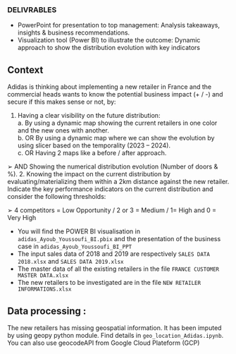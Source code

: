 ### DELIVRABLES
- PowerPoint for presentation to top management: Analysis takeaways, insights & business recommendations.
- Visualization tool (Power BI) to illustrate the outcome: Dynamic approach to show the distribution evolution with key indicators

## Context 
Adidas is thinking about implementing a new retailer in France and the commercial heads wants to know the potential business impact (+ / -) 
and secure if this makes sense or not, by:<br>
1. Having a clear visibility on the future distribution:<br>
    a. By using a dynamic map showing the current retailers in one color and the new ones with another.<br>
    b. OR By using a dynamic map where we can show the evolution by using slicer based on the temporality (2023 – 2024).<br>
    c. OR Having 2 maps like a before / after approach.<br>

➢ AND Showing the numerical distribution evolution (Number of doors & %).
2. Knowing the impact on the current distribution by evaluating/materializing them within a 2km distance against the new retailer. Indicate the key performance indicators on the current distribution and consider the following thresholds:

➢ 4 competitors = Low Opportunity / 2 or 3 = Medium / 1= High and 0 = Very High

- You will find the POWER BI visualisation in `adidas_Ayoub_Youssoufi_BI.pbix` and the presentation of the business case in `adidas_Ayoub_Youssoufi_BI_PPT`
- The input sales data of 2018 and 2019 are respectively `SALES DATA 2018.xlsx` and `SALES DATA 2019.xlsx` 
- The master data of all the existing retailers in the file `FRANCE CUSTOMER MASTER DATA.xlsx`
- The new retailers to be investigated are in the file `NEW RETAILER INFORMATIONS.xlsx`

## Data processing : 

The new retailers has missing geospatial information. It has been imputed by using geopy python module. Find details in `geo_location_Adidas.ipynb`. You can also use geocodeAPI from Google Cloud Plateform (GCP)

